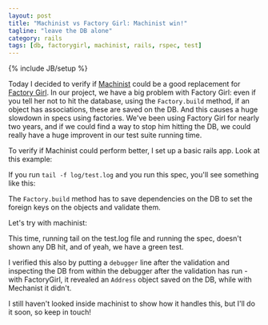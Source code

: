 ```yaml
---
layout: post
title: "Machinist vs Factory Girl: Machinist win!"
tagline: "leave the DB alone"
category: rails
tags: [db, factorygirl, machinist, rails, rspec, test]
---
```

{% include JB/setup %}

Today I decided to verify if [Machinist](https://github.com/notahat/machinist) could be a good replacement for [Factory Girl](https://github.com/thoughtbot/factory_girl). In our project, we have a big problem with Factory Girl: even if you tell her not to hit the database, using the `Factory.build` method, if an object has associations, these are saved on the DB. And this causes a huge slowdown in specs using factories. We've been using Factory Girl for nearly two years, and if we could find a way to stop him hitting the DB, we could really have a huge improvent in our test suite running time.

To verify if Machinist could perform better, I set up a basic rails app. Look at this example:

<script src="https://gist.github.com/1033984.js"></script>

If you run `tail -f log/test.log` and you run this spec, you'll see something like this:

<script src="https://gist.github.com/1033991.js"> </script>

The `Factory.build` method has to save dependencies on the DB to set the foreign keys on the objects and validate them.

Let's try with machinist:

<script src="https://gist.github.com/1033995.js"> </script>

This time, running tail on the test.log file and running the spec, doesn't shown any DB hit, and of yeah, we have a green test.

I verified this also by putting a `debugger` line after the validation and inspecting the DB from within the debugger after the validation has run - with FactoryGirl, it revealed an `Address` object saved on the DB, while with Mechanist it didn't.

I still haven't looked inside machinist to show how it handles this, but I'll do it soon, so keep in touch!
